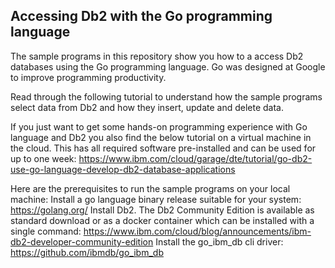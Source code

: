 ## Accessing Db2 with the Go programming language

The sample programs in this repository show you how to a access Db2 databases using the Go programming language. Go was designed at Google to improve programming productivity. 

Read through the following tutorial to understand how the sample programs select data from Db2 and how they insert, update and delete data. 

If you just want to get some hands-on programming experience with Go language and Db2 you also find the below tutorial on a virtual machine in the cloud. This has all required software pre-installed and can be used for up to one week: https://www.ibm.com/cloud/garage/dte/tutorial/go-db2-use-go-language-develop-db2-database-applications

Here are the prerequisites to run the sample programs on your local machine:
Install a go language binary release suitable for your system: https://golang.org/
Install Db2. The Db2 Community Edition is available as standard download or as a docker container which can be installed with a single command: https://www.ibm.com/cloud/blog/announcements/ibm-db2-developer-community-edition
Install the go_ibm_db cli driver: https://github.com/ibmdb/go_ibm_db
